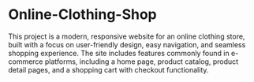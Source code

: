 # Online-Clothing-Shop
This project is a modern, responsive website for an online clothing store, built with a focus on user-friendly design, easy navigation, and seamless shopping experience. The site includes features commonly found in e-commerce platforms, including a home page, product catalog, product detail pages, and a shopping cart with checkout functionality.
